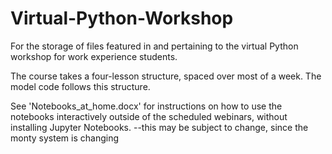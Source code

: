 # Virtual-Python-Workshop
For the storage of files featured in and pertaining to the virtual Python workshop for work experience students.

The course takes a four-lesson structure, spaced over most of a week. The model code follows this structure.

See 'Notebooks_at_home.docx' for instructions on how to use the notebooks interactively outside of the scheduled webinars, without installing Jupyter Notebooks. --this may be subject to change, since the monty system is changing
